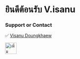 # ยินดีต้อนรับ V.isanu

### Support or Contact
✅   [Visanu Doungkhaew](https://facebook.com)


<a href="https://line.me/ti/p/9DDqwbBZNN"><img src="https://scdn.line-apps.com/n/line_add_friends/btn/th.png" alt="เพิ่มเพื่อน" height="37" border="0"></a>






